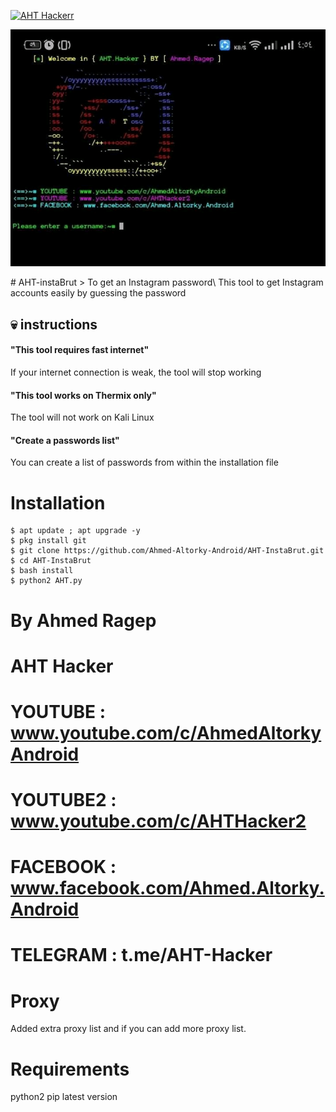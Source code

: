[![AHT Hackerr](https://img.shields.io/badge/AHT-Hacker-yellow.svg)](https://www.youtube.com/c/AhmedAltorkyAndroid)


<p align="center"><img src="https://github.com/Ahmed-Altorky-Android/AHT-InstaBrut/blob/master/FB_IMG_15826627876770041.jpg" /></p>
# AHT-instaBrut > To get an Instagram password\
This tool to get Instagram accounts easily by guessing the password

## :skull: instructions

#### "This tool requires fast internet"
If your internet connection is weak, the tool will stop working

#### "This tool works on Thermix only"
The tool will not work on Kali Linux

#### "Create a passwords list"
You can create a list of passwords from within the installation file

# Installation
```
$ apt update ; apt upgrade -y
$ pkg install git
$ git clone https://github.com/Ahmed-Altorky-Android/AHT-InstaBrut.git
$ cd AHT-InstaBrut
$ bash install
$ python2 AHT.py
```
# By Ahmed Ragep
# AHT Hacker
# 
# YOUTUBE : www.youtube.com/c/AhmedAltorkyAndroid
# YOUTUBE2 : www.youtube.com/c/AHTHacker2
# FACEBOOK : www.facebook.com/Ahmed.Altorky.Android
# TELEGRAM : t.me/AHT-Hacker

# Proxy
Added extra proxy list and if you can add more proxy list.

# Requirements 
python2
pip latest version



